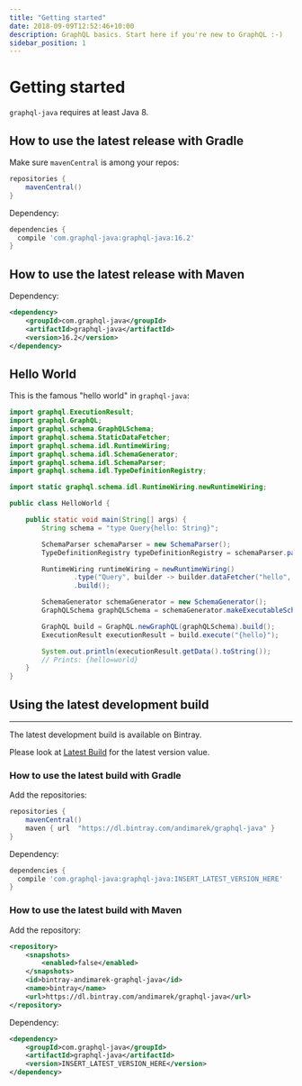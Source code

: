 ```yaml
---
title: "Getting started"
date: 2018-09-09T12:52:46+10:00
description: GraphQL basics. Start here if you're new to GraphQL :-) 
sidebar_position: 1
---
```

# Getting started

`graphql-java` requires at least Java 8.


## How to use the latest release with Gradle

Make sure ``mavenCentral`` is among your repos:

```groovy
repositories {
    mavenCentral()
}
```


Dependency:

```groovy
dependencies {
  compile 'com.graphql-java:graphql-java:16.2'
}
```


## How to use the latest release with Maven

Dependency:

```xml
<dependency>
    <groupId>com.graphql-java</groupId>
    <artifactId>graphql-java</artifactId>
    <version>16.2</version>
</dependency>
```


## Hello World

This is the famous "hello world" in ``graphql-java``:

```java
import graphql.ExecutionResult;
import graphql.GraphQL;
import graphql.schema.GraphQLSchema;
import graphql.schema.StaticDataFetcher;
import graphql.schema.idl.RuntimeWiring;
import graphql.schema.idl.SchemaGenerator;
import graphql.schema.idl.SchemaParser;
import graphql.schema.idl.TypeDefinitionRegistry;

import static graphql.schema.idl.RuntimeWiring.newRuntimeWiring;

public class HelloWorld {

    public static void main(String[] args) {
        String schema = "type Query{hello: String}";

        SchemaParser schemaParser = new SchemaParser();
        TypeDefinitionRegistry typeDefinitionRegistry = schemaParser.parse(schema);

        RuntimeWiring runtimeWiring = newRuntimeWiring()
                .type("Query", builder -> builder.dataFetcher("hello", new StaticDataFetcher("world")))
                .build();

        SchemaGenerator schemaGenerator = new SchemaGenerator();
        GraphQLSchema graphQLSchema = schemaGenerator.makeExecutableSchema(typeDefinitionRegistry, runtimeWiring);

        GraphQL build = GraphQL.newGraphQL(graphQLSchema).build();
        ExecutionResult executionResult = build.execute("{hello}");

        System.out.println(executionResult.getData().toString());
        // Prints: {hello=world}
    }
}
```

## Using the latest development build
----------------------------------

The latest development build is available on Bintray.

Please look at [Latest Build](https://bintray.com/andimarek/graphql-java/graphql-java/_latestVersion>) for the
latest version value.


### How to use the latest build with Gradle

Add the repositories:

```groovy
repositories {
    mavenCentral()
    maven { url  "https://dl.bintray.com/andimarek/graphql-java" }
}
```

Dependency:

```groovy
dependencies {
  compile 'com.graphql-java:graphql-java:INSERT_LATEST_VERSION_HERE'
}
```



### How to use the latest build with Maven


Add the repository:

```xml
<repository>
    <snapshots>
        <enabled>false</enabled>
    </snapshots>
    <id>bintray-andimarek-graphql-java</id>
    <name>bintray</name>
    <url>https://dl.bintray.com/andimarek/graphql-java</url>
</repository>
```

Dependency:

```xml
<dependency>
    <groupId>com.graphql-java</groupId>
    <artifactId>graphql-java</artifactId>
    <version>INSERT_LATEST_VERSION_HERE</version>
</dependency>
```



